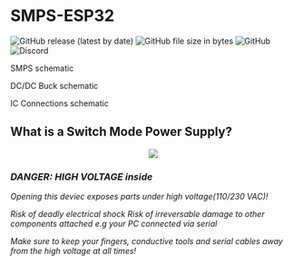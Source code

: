 # SMPS-ESP32
<p align="left">
<img alt="GitHub release (latest by date)" src="https://img.shields.io/github/v/release/Googool/SMPS-ESP32?style=flat-square"> <img alt="GitHub file size in bytes" src="https://img.shields.io/github/size/Googool/SMPS-ESP32/main.cpp?style=flat-square"> <img alt="GitHub" src="https://img.shields.io/github/license/Googool/SMPS-ESP32?style=flat-square"> <img alt="Discord" src="https://img.shields.io/discord/992773799542005832?style=flat-square">
</p>

SMPS schematic

DC/DC Buck schematic

IC Connections schematic

## What is a Switch Mode Power Supply?
<p align="center">
  <img src="https://user-images.githubusercontent.com/56870446/183159402-109cda82-ef0b-4818-8caa-b03ac93d7fc1.png">
</p>

### *DANGER: HIGH VOLTAGE inside*
*Opening this deviec exposes parts under high voltage(110/230 VAC)!*

*Risk of deadly electrical shock*
*Risk of irreversable damage to other components attached e.g your PC connected via serial*

*Make sure to keep your fingers, conductive tools and serial cables away from the high voltage at all times!*


[^1]: https://en.wikipedia.org/wiki/Rectifier
